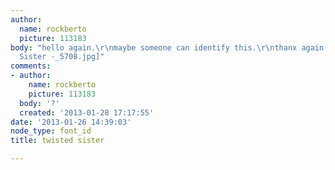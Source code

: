 ```yaml
---
author:
  name: rockberto
  picture: 113183
body: "hello again.\r\nmaybe someone can identify this.\r\nthanx again[img:sites/default/files/old-images/Twisted
  Sister -_5708.jpg]"
comments:
- author:
    name: rockberto
    picture: 113183
  body: '?'
  created: '2013-01-28 17:17:55'
date: '2013-01-26 14:39:03'
node_type: font_id
title: twisted sister

---
```

